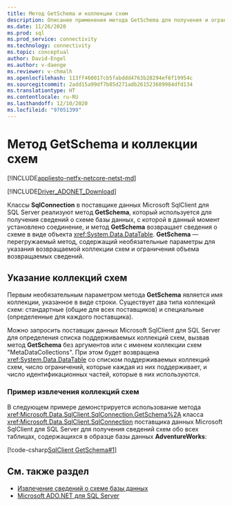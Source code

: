 ```yaml
---
title: Метод GetSchema и коллекции схем
description: Описание применения метода GetSchema для получения и ограничения сведений о схеме из базы данных.
ms.date: 11/26/2020
ms.prod: sql
ms.prod_service: connectivity
ms.technology: connectivity
ms.topic: conceptual
author: David-Engel
ms.author: v-daenge
ms.reviewer: v-chmalh
ms.openlocfilehash: 113ff460017cb5fabddd4763b28294ef6f19954c
ms.sourcegitcommit: 2add15a99df7b85d271adb261523689984dfd134
ms.translationtype: HT
ms.contentlocale: ru-RU
ms.lasthandoff: 12/10/2020
ms.locfileid: "97051399"
---
```

# <a name="get-schema-and-schema-collections"></a>Метод GetSchema и коллекции схем

[!INCLUDE[appliesto-netfx-netcore-netst-md](../../includes/appliesto-netfx-netcore-netst-md.md)]

[!INCLUDE[Driver_ADONET_Download](../../includes/driver_adonet_download.md)]

Классы **SqlConnection** в поставщике данных Microsoft SqlClient для SQL Server реализуют метод **GetSchema**, который используется для получения сведений о схеме базы данных, с которой в данный момент установлено соединение, и метод **GetSchema** возвращает сведения о схеме в виде объекта <xref:System.Data.DataTable>. **GetSchema** — перегружаемый метод, содержащий необязательные параметры для указания возвращаемой коллекции схем и ограничения объема возвращаемых сведений.

## <a name="specifying-the-schema-collections"></a>Указание коллекций схем

Первым необязательным параметром метода **GetSchema** является имя коллекции, указанное в виде строки. Существует два типа коллекций схем: стандартные (общие для всех поставщиков) и специальные (определенные для каждого поставщика).  

Можно запросить поставщик данных Microsoft SqlClient для SQL Server для определения списка поддерживаемых коллекций схем, вызвав метод **GetSchema** без аргументов или с именем коллекции схем "MetaDataCollections". При этом будет возвращена <xref:System.Data.DataTable> со списком поддерживаемых коллекций схем, число ограничений, которые каждая из них поддерживает, и число идентификационных частей, которые в них используются.  

### <a name="retrieving-schema-collections-example"></a>Пример извлечения коллекций схем

В следующем примере демонстрируется использование метода <xref:Microsoft.Data.SqlClient.SqlConnection.GetSchema%2A> класса <xref:Microsoft.Data.SqlClient.SqlConnection> поставщика данных Microsoft SqlClient для SQL Server для получения сведений схем обо всех таблицах, содержащихся в образце базы данных **AdventureWorks**:  

[!code-csharp[SqlClient GetSchema#1](~/../sqlclient/doc/samples/SqlConnection_GetSchema_Tables.cs#1)]  

## <a name="see-also"></a>См. также раздел

- [Извлечение сведений о схеме базы данных](retrieving-database-schema-information.md)
- [Microsoft ADO.NET для SQL Server](microsoft-ado-net-sql-server.md)
